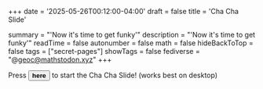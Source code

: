+++
date = '2025-05-26T00:12:00-04:00'
draft = false
title = 'Cha Cha Slide'

summary = "'Now it's time to get funky'"
description = "'Now it's time to get funky'"
readTime = false
autonumber = false
math = false
hideBackToTop = false
tags = ["secret-pages"]
showTags = false
fediverse = "@geoc@mathstodon.xyz"
+++

Press <button id="start">**here**</button> to start the Cha Cha Slide!
(works best on desktop)

<style>
body {
    animation: none;
    animation-fill-mode: forwards;
}
@keyframes toRight {
    0% { transform: translateX(0); }
    70% { transform: translateX(200px); }
    100% { transform: translateX(0); }
}
@keyframes toLeft {
    0% { transform: translateX(0); }
    70% { transform: translateX(-200px); }
    100% { transform: translateX(0); }
}
@keyframes slideRight {
    0% { transform: translateX(0); }
    50% { transform: translateX(300px); }
    100% { transform: translateX(0); }
}
@keyframes slideLeft {
    0% { transform: translateX(0); }
    50% { transform: translateX(-300px); }
    100% { transform: translateX(0); }
}
@keyframes takeItBack {
    0% { transform: scale(1); }
    30% { transform: scale(0.7); }
    100% { transform: scale(1); }
}
@keyframes oneHop {
    0% { transform: translateY(0); }
    30% { transform: translateY(-80px); }
    60% { transform: translateY(-80px); }
    100% { transform: translateY(0); }
}
@keyframes stompRight {
    0% { transform: skewY(0deg); }
    50% { transform: skewY(25deg); }
    100% { transform: skewY(0deg); }
}
@keyframes stompLeft {
    0% { transform: skewY(0deg); }
    50% { transform: skewY(-25deg); }
    100% { transform: skewY(0deg); }
}
@keyframes crisscross {
    0% { transform: scaleX(1) scaleY(1); }
    50% { transform: scaleX(-1) scaleY(-1); }
    100% { transform: scaleX(1) scaleY(1); }
}
@keyframes reverseReverse {
    0% { transform: scaleX(1); }
    50% { transform: scaleX(-1); }
    100% { transform: scaleX(1); }
}
@keyframes chaChaSmooth {
    0% { transform: skewX(0deg); }
    10% { transform: skewX(20deg); }
    20% { transform: skewX(-20deg); }
    30% { transform: skewX(20deg); }
    40% { transform: skewX(-20deg); }
    50% { transform: skewX(20deg); }
    60% { transform: skewX(-20deg); }
    70% { transform: skewX(20deg); }
    80% { transform: skewX(-20deg); }
    90% { transform: skewX(20deg); }
    100% { transform: skewX(0deg); }
}
</style>

<script>
document.addEventListener('DOMContentLoaded', function() {
  let started = false;
  let animationTimeouts = [];

  const audio = document.createElement('audio');
  audio.src = '/chacha.mp3';
  audio.preload = 'auto';

  const emojiSteps = [
    { time: 0.5, emoji: '➡️', label: 'toRight' },
    { time: 1.5, emoji: '⬅️', label: 'toLeft' },
    { time: 2.5, emoji: '🔙', label: 'takeItBack' },
    { time: 4.5, emoji: '🦘', label: 'oneHop' },
    { time: 6.5, emoji: '🐸', label: 'oneHop' },
    { time: 9.5, emoji: '👟', label: 'stompRight' },
    { time: 10.0, emoji: '👠', label: 'stompRight' },
    { time: 11.0, emoji: '👞', label: 'stompLeft' },
    { time: 11.5, emoji: '👢', label: 'stompLeft' },
    { time: 13.0, emoji: '🛝', label: 'slideLeft' },
    { time: 14.5, emoji: '🛝', label: 'slideRight' },
    { time: 16.0, emoji: '🔀', label: 'crisscross' },
    { time: 18.0, emoji: '🔀', label: 'crisscross' },
    { time: 20.0, emoji: '💃', label: 'chaChaSmooth' }
  ];

  const emojiDiv = document.createElement('div');
  emojiDiv.style.position = 'fixed';
  emojiDiv.style.top = '30%';
  emojiDiv.style.left = '50%';
  emojiDiv.style.transform = 'translate(-50%, -50%)';
  emojiDiv.style.fontSize = '5rem';
  emojiDiv.style.pointerEvents = 'none';
  emojiDiv.style.zIndex = '9999';
  emojiDiv.style.transition = 'opacity 0.3s';
  emojiDiv.style.opacity = '0';
  document.body.appendChild(emojiDiv);

  function showEmoji(emoji) {
    emojiDiv.textContent = emoji;
    emojiDiv.style.opacity = '1';
    setTimeout(() => {
      emojiDiv.style.opacity = '0';
    }, 900);
  }

  function clearAnimations() {
    document.body.style.animation = 'none';
    void document.body.offsetWidth;
    document.body.style.animationFillMode = 'forwards';
  }

  function clearTimeouts() {
    animationTimeouts.forEach(t => clearTimeout(t));
    animationTimeouts = [];
  }

  document.body.appendChild(audio);

  function chachaSlide() {
    if (started) return;
      started = true;

      clearAnimations();
      clearTimeouts();

      // Set up the animation string
      document.body.style.animation =
        'toRight 1s 0.5s ease-in-out,' +
        'toLeft 1s 1.5s ease-in-out,' +
        'takeItBack 2s 2.5s ease-in-out,'  +
        'oneHop 1s 4.5s ease-in-out,' +
        'oneHop 1s 6.5s ease-in-out,' +
        'stompRight .5s 9.5s ease-in-out,' +
        'stompRight .5s 10s ease-in-out,' +
        'stompLeft .5s 11s ease-in-out,' +
        'stompLeft .5s 11.5s ease-in-out,' +
        'slideLeft 1.5s 13s ease-in-out,' +
        'slideRight 1.5s 14.5s ease-in-out,' +
        'crisscross 1s 16s ease-in-out,' +
        'crisscross 1s 18s ease-in-out,' +
        'chaChaSmooth 5s 20s ease-in-out';
      document.body.style.animationFillMode = 'forwards';

      audio.currentTime = 0;
      audio.play();

      emojiSteps.forEach(step => {
        const t = setTimeout(() => {
          showEmoji(step.emoji);
        }, step.time * 1000);
        animationTimeouts.push(t);
      });

      const resetTimeout = setTimeout(() => {
        started = false;
        clearAnimations();
      }, 25000);
      animationTimeouts.push(resetTimeout);
  }

  document.body.addEventListener('keydown', function(e) {
    if (e.code === 'Space') {
      chachaSlide();
    }
  });

  const btn = document.getElementById('start');
  btn.addEventListener('click', function(e) {
    chachaSlide();
  });
});
</script>

<!-- <iframe width="560" height="315" src="https://www.youtube.com/embed/wZv62ShoStY?&amp;start=82&autoplay=1&mute=0" title="YouTube video player" frameborder="0" allow="accelerometer; autoplay; clipboard-write; encrypted-media; gyroscope; picture-in-picture; web-share" referrerpolicy="strict-origin-when-cross-origin" allowfullscreen></iframe> -->
